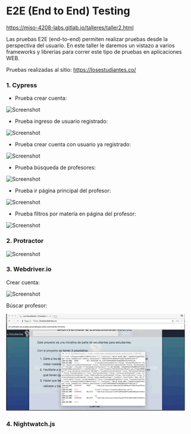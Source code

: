 # E2E (End to End) Testing

https://miso-4208-labs.gitlab.io/talleres/taller2.html

Las pruebas E2E (end-to-end) permiten realizar pruebas desde la perspectiva del usuario. En este taller le daremos un vistazo a varios frameworks y librerías para correr este tipo de pruebas en aplicaciones WEB.

Pruebas realizadas al sitio: https://losestudiantes.co/

### 1. Cypress

  - Prueba crear cuenta:

![Screenshot](./screenshots/Cypress/1.%20CrearCuenta.gif)

  - Prueba ingreso de usuario registrado:

![Screenshot](./screenshots/Cypress/2.%20Login.gif)

  - Prueba crear cuenta con usuario ya registrado:

![Screenshot](./screenshots/Cypress/3.%20CreacionCuentaUsuarioExistente.gif)

  - Prueba búsqueda de profesores:

![Screenshot](./screenshots/Cypress/4.%20BusquedaProfesores.gif)

  - Prueba ir página principal del profesor:

![Screenshot](./screenshots/Cypress/5.%20IrPaginaProfesor.gif)

  - Prueba filtros por matería en página del profesor:

![Screenshot](./screenshots/Cypress/6.%20FiltrosPorMateriaProfesor.gif)

### 2. Protractor

![Screenshot](./screenshots/Protactor/EjecucionPruebasProtactor.gif)

### 3. Webdriver.io

Crear cuenta:

![Screenshot](./screenshots/WebDriverIO/CrearCuenta.gif)

Búscar profesor:

![Screenshot](./screenshots/WebDriverIO/BuscarProfesor.gif)

### 4. Nightwatch.js
